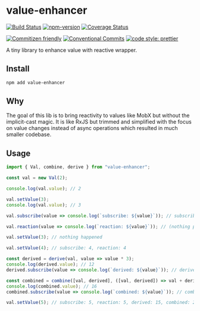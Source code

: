 # value-enhancer

[![Build Status](https://github.com/crimx/value-enhancer/actions/workflows/build.yml/badge.svg)](https://github.com/crimx/value-enhancer/actions/workflows/build.yml)
[![npm-version](https://img.shields.io/npm/v/value-enhancer.svg)](https://www.npmjs.com/package/value-enhancer)
[![Coverage Status](https://img.shields.io/coveralls/github/crimx/value-enhancer/master)](https://coveralls.io/github/crimx/value-enhancer?branch=master)

[![Commitizen friendly](https://img.shields.io/badge/commitizen-friendly-brightgreen.svg?maxAge=2592000)](http://commitizen.github.io/cz-cli/)
[![Conventional Commits](https://img.shields.io/badge/Conventional%20Commits-1.0.0-brightgreen.svg?maxAge=2592000)](https://conventionalcommits.org)
[![code style: prettier](https://img.shields.io/badge/code_style-prettier-ff69b4.svg?style=flat-square)](https://github.com/prettier/prettier)

A tiny library to enhance value with reactive wrapper.

## Install

```bash
npm add value-enhancer
```

## Why

The goal of this lib is to bring reactivity to values like MobX but without the implicit-cast magic. It is like RxJS but trimmed and simplified with the focus on value changes instead of async operations which resulted in much smaller codebase.

## Usage

```js
import { Val, combine, derive } from "value-enhancer";

const val = new Val(2);

console.log(val.value); // 2

val.setValue(3);
console.log(val.value); // 3

val.subscribe(value => console.log(`subscribe: ${value}`)); // subscribe: 3

val.reaction(value => console.log(`reaction: ${value}`)); // (nothing printed)

val.setValue(3); // nothing happened

val.setValue(4); // subscribe: 4, reaction: 4

const derived = derive(val, value => value * 3);
console.log(derived.value); // 12
derived.subscribe(value => console.log(`derived: ${value}`)); // derived: 12

const combined = combine([val, derived], ([val, derived]) => val + derived);
console.log(combined.value); // 16
combined.subscribe(value => console.log(`combined: ${value}`)); // combined: 16

val.setValue(5); // subscribe: 5, reaction: 5, derived: 15, combined: 20
```
